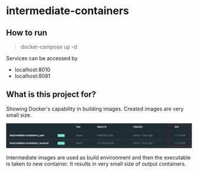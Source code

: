 # intermediate-containers

## How to run

>  docker-compose up -d  

Services can be accessed by
- localhost:8010
- localhost:8081

## What is this project for?

Showing Docker's capability in building images. Created images are very small size.  

![docker images size](assets/container_list.png)  

Intermediate images are used as build environment and then the executable is taken to new container. It results in very small size of output containers.
